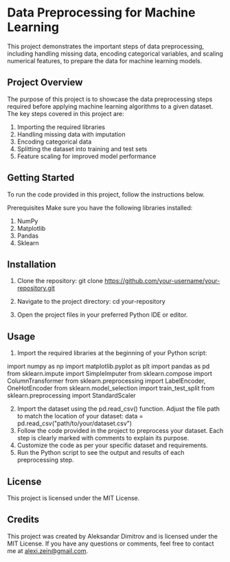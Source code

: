# Data Preprocessing for Machine Learning
This project demonstrates the important steps of data preprocessing, including handling missing data, encoding categorical variables, and scaling numerical features, to prepare the data for machine learning models.

## Project Overview
The purpose of this project is to showcase the data preprocessing steps required before applying machine learning algorithms to a given dataset. The key steps covered in this project are:

1. Importing the required libraries
2. Handling missing data with imputation
3. Encoding categorical data
4. Splitting the dataset into training and test sets
5. Feature scaling for improved model performance

## Getting Started
To run the code provided in this project, follow the instructions below.

Prerequisites
Make sure you have the following libraries installed:

1. NumPy
2. Matplotlib
3. Pandas
4. Sklearn 

## Installation
1. Clone the repository:
git clone https://github.com/your-username/your-repository.git

2. Navigate to the project directory:
cd your-repository

3. Open the project files in your preferred Python IDE or editor.

## Usage
1. Import the required libraries at the beginning of your Python script:

import numpy as np
import matplotlib.pyplot as plt
import pandas as pd
from sklearn.impute import SimpleImputer
from sklearn.compose import ColumnTransformer
from sklearn.preprocessing import LabelEncoder, OneHotEncoder
from sklearn.model_selection import train_test_split
from sklearn.preprocessing import StandardScaler

2. Import the dataset using the pd.read_csv() function. Adjust the file path to match the location of your dataset:
data = pd.read_csv("path/to/your/dataset.csv")
3. Follow the code provided in the project to preprocess your dataset. Each step is clearly marked with comments to explain its purpose.
4. Customize the code as per your specific dataset and requirements.
5. Run the Python script to see the output and results of each preprocessing step.

## License
This project is licensed under the MIT License.

## Credits
This project was created by Aleksandar Dimitrov and is licensed under the MIT License. If you have any questions or comments, feel free to contact me at alexi.zein@gmail.com.



